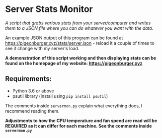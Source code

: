 # Server Stats Monitor

*A script that grabs various stats from your server/computer and writes them to a JSON file where you can do whatever you want with the data.*

An example JSON output of this program can be found at https://pigeonburger.xyz/stats/server.json - reload it a couple of times to see it change with my server's load.

**A demonstration of this script working and then displaying stats can be found on the homepage of my website: https://pigeonburger.xyz**

<h2>Requirements:</h2>

- Python 3.6 or above
- psutil library (install using `pip install psutil`)

The comments inside `servermon.py` explain what everything does, I recommend reading them.

**Adjustments to how the CPU temperature and fan speed are read will be REQUIRED as it can differ for each machine. See the comments inside `servermon.py`**